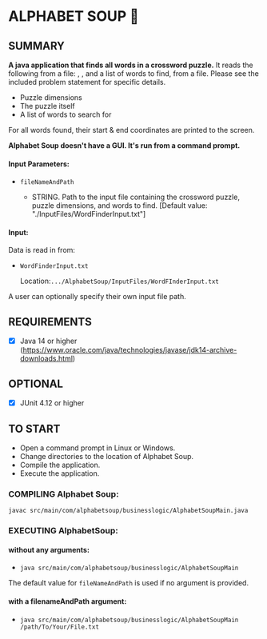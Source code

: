 # ALPHABET SOUP  :camel:


SUMMARY
-------
**A java application that finds all words in a crossword puzzle.** It reads the following from a file: , , and a list of words to find, from a file. Please see the included problem statement for specific details.

 - Puzzle dimensions 
 - The puzzle itself
 - A list of words to search for

For all words found, their start & end coordinates are printed to the screen. 

**Alphabet Soup doesn't have a GUI. It's run from a command prompt.**

####  Input Parameters: 
 -  ``fileNameAndPath``  

    - STRING. Path to the input file containing the crossword puzzle, puzzle dimensions, and words to find. [Default value: "./InputFiles/WordFinderInput.txt"]  

####  Input:

Data is read in from:

- ``WordFinderInput.txt``

  Location:``.../AlphabetSoup/InputFiles/WordFInderInput.txt``

A user can optionally specify their own input file path.

REQUIREMENTS
------------
- [x] Java 14 or higher 
(https://www.oracle.com/java/technologies/javase/jdk14-archive-downloads.html)


OPTIONAL
--------
- [x] JUnit 4.12 or higher
 

TO START
--------
 - Open a command prompt in Linux or Windows.
 - Change directories to the location of Alphabet Soup.
 - Compile the application.
 - Execute the application.

### COMPILING Alphabet Soup:
`` javac src/main/com/alphabetsoup/businesslogic/AlphabetSoupMain.java ``


### EXECUTING AlphabetSoup:
#### without any arguments:
 - ``java src/main/com/alphabetsoup/businesslogic/AlphabetSoupMain ``

The default value for ``fileNameAndPath`` is used if no argument is provided.


#### with a filenameAndPath argument:
 - ``java src/main/com/alphabetsoup/businesslogic/AlphabetSoupMain /path/To/Your/File.txt ``


